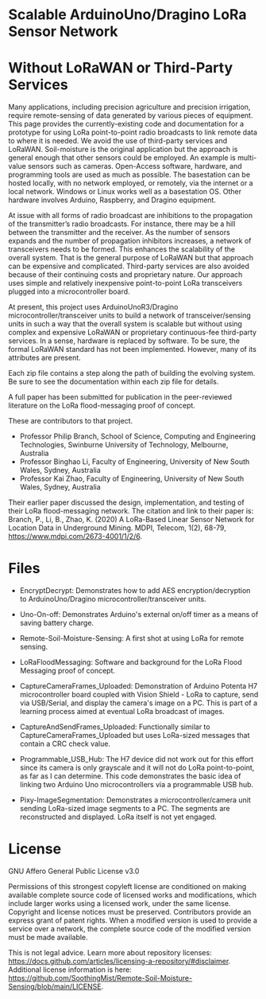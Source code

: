 # Scalable ArduinoUno/Dragino LoRa Sensor Network
# Without LoRaWAN or Third-Party Services

Many applications, including precision agriculture and precision irrigation, require remote-sensing of data generated by various pieces of equipment. This page provides the currently-existing code and documentation for a prototype for using LoRa point-to-point radio broadcasts to link remote data to where it is needed. We avoid the use of third-party services and LoRaWAN. Soil-moisture is the original application but the approach is general enough that other sensors could be employed. An example is multi-value sensors such as cameras. Open-Access software, hardware, and programming tools are used as much as possible. The basestation can be hosted locally, with no network employed, or remotely, via the internet or a local network. Windows or Linux works well as a basestation OS. Other hardware involves Arduino, Raspberry, and Dragino equipment.

At issue with all forms of radio broadcast are inhibitions to the propagation of the transmitter’s radio broadcasts. For instance, there may be a hill between the transmitter and the receiver. As the number of sensors expands and the number of propagation inhibitors increases, a network of transceivers needs to be formed. This enhances the scalability of the overall system. That is the general purpose of LoRaWAN but that approach can be expensive and complicated. Third-party services are also avoided because of their continuing costs and proprietary nature. Our approach uses simple and relatively inexpensive point-to-point LoRa transceivers plugged into a microcontroller board.

At present, this project uses ArduinoUnoR3/Dragino microcontroller/transceiver units to build a network of transceiver/sensing units in such a way that the overall system is scalable but without using complex and expensive LoRaWAN or proprietary continuous-fee third-party services. In a sense, hardware is replaced by software. To be sure, the formal LoRaWAN standard has not been implemented. However, many of its attributes are present.

Each zip file contains a step along the path of building the evolving system. Be sure to see the documentation within each zip file for details.

A full paper has been submitted for publication in the peer-reviewed literature on the LoRa flood-messaging proof of concept. 

These are contributors to that project.

- Professor Philip Branch, School of Science, Computing and Engineering Technologies, Swinburne University of Technology, Melbourne, Australia
- Professor Binghao Li, Faculty of Engineering, University of New South Wales, Sydney, Australia
- Professor Kai Zhao, Faculty of Engineering, University of New South Wales, Sydney, Australia
  
Their earlier paper discussed the design, implementation, and testing of their LoRa flood-messaging network. The citation and link to their paper is: Branch, P., Li, B., Zhao, K. (2020) A LoRa-Based Linear Sensor Network for Location Data in Underground Mining. MDPI, Telecom, 1(2), 68-79, https://www.mdpi.com/2673-4001/1/2/6.


# Files

* EncryptDecrypt: Demonstrates how to add AES encryption/decryption to ArduinoUno/Dragino microcontroller/transceiver units.

* Uno-On-off: Demonstrates Arduino's external on/off timer as a means of saving battery charge.

* Remote-Soil-Moisture-Sensing: A first shot at using LoRa for remote sensing.

* LoRaFloodMessaging: Software and background for the LoRa Flood Messaging proof of concept.

* CaptureCameraFrames_Uploaded: Demonstration of Arduino Potenta H7 microcontroller board coupled with Vision Shield - LoRa to capture, send via USB/Serial, and display the camera's image on a PC. This is part of a learning process aimed at eventual LoRa broadcast of images.

* CaptureAndSendFrames_Uploaded: Functionally similar to CaptureCameraFrames_Uploaded but uses LoRa-sized messages that contain a CRC check value.

* Programmable_USB_Hub: The H7 device did not work out for this effort since its camera is only grayscale and it will not do LoRa point-to-point, as far as I can determine. This code demonstrates the basic idea of linking two Arduino Uno microcontrollers via a programmable USB hub.

* Pixy-ImageSegmentation: Demonstrates a microcontroller/camera unit sending LoRa-sized image segments to a PC. The segments are reconstructed and displayed. LoRa itself is not yet engaged.

# License

GNU Affero General Public License v3.0

Permissions of this strongest copyleft license are conditioned on making available complete source code of licensed works and modifications, which include larger works using a licensed work, under the same license. Copyright and license notices must be preserved. Contributors provide an express grant of patent rights. When a modified version is used to provide a service over a network, the complete source code of the modified version must be made available.

This is not legal advice. Learn more about repository licenses: https://docs.github.com/articles/licensing-a-repository/#disclaimer.
Additional license information is here: https://github.com/SoothingMist/Remote-Soil-Moisture-Sensing/blob/main/LICENSE.
